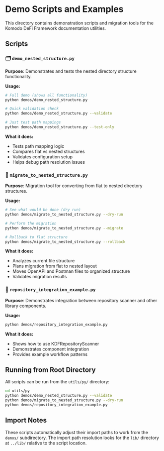 # Demo Scripts and Examples

This directory contains demonstration scripts and migration tools for the Komodo DeFi Framework documentation utilities.

## Scripts

### 🗂️  `demo_nested_structure.py`
**Purpose**: Demonstrates and tests the nested directory structure functionality.

**Usage:**
```bash
# Full demo (shows all functionality)
python demos/demo_nested_structure.py

# Quick validation check
python demos/demo_nested_structure.py --validate

# Just test path mappings
python demos/demo_nested_structure.py --test-only
```

**What it does:**
- Tests path mapping logic
- Compares flat vs nested structures  
- Validates configuration setup
- Helps debug path resolution issues

### 🔄 `migrate_to_nested_structure.py`
**Purpose**: Migration tool for converting from flat to nested directory structures.

**Usage:**
```bash
# See what would be done (dry run)
python demos/migrate_to_nested_structure.py --dry-run

# Perform the migration
python demos/migrate_to_nested_structure.py --migrate

# Rollback to flat structure
python demos/migrate_to_nested_structure.py --rollback
```

**What it does:**
- Analyzes current file structure
- Plans migration from flat to nested layout
- Moves OpenAPI and Postman files to organized structure
- Validates migration results

### 🚀 `repository_integration_example.py`
**Purpose**: Demonstrates integration between repository scanner and other library components.

**Usage:**
```bash
python demos/repository_integration_example.py
```

**What it does:**
- Shows how to use KDFRepositoryScanner
- Demonstrates component integration
- Provides example workflow patterns

## Running from Root Directory

All scripts can be run from the `utils/py/` directory:

```bash
cd utils/py
python demos/demo_nested_structure.py --validate
python demos/migrate_to_nested_structure.py --dry-run
python demos/repository_integration_example.py
```

## Import Notes

These scripts automatically adjust their import paths to work from the `demos/` subdirectory. The import path resolution looks for the `lib/` directory at `../lib/` relative to the script location. 